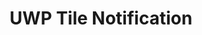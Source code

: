 ---
title: UWP Tile Notification
category: link
tags: UWP
links: https://docs.microsoft.com/en-us/windows/uwp/design/shell/tiles-and-notifications/sending-a-local-tile-notification
---